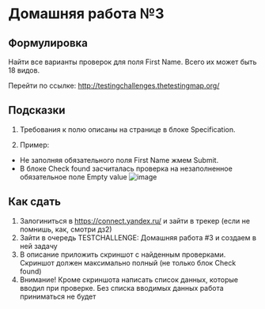# Домашняя работа №3

## Формулировка
Найти все варианты проверок для поля First Name. Всего их может быть 18 видов.

Перейти по ссылке: http://testingchallenges.thetestingmap.org/

## Подсказки
1. Требования к полю описаны на странице в блоке Specification.

2. Пример:
- Не заполняя обязательного поля First Name жмем Submit.
- В блоке Check found засчиталась проверка на незаполненное обязательное поле Empty value
![image](https://user-images.githubusercontent.com/1654243/37397546-b8e38d90-279d-11e8-83c9-a30fca5e5f2a.png)

## Как сдать
1. Залогиниться в  https://connect.yandex.ru/ и зайти в трекер (если не помнишь, как, смотри дз2)
2. Зайти в очередь TESTCHALLENGE: Домашняя работа #3 и создаем в ней задачу
3. В описание приложить скриншот с найденным проверками. Скриншот должен максимально полный (не только блок Check found)
4. Внимание! Кроме скриншота написать список данных, которые вводил при проверке. Без списка вводимых данных работа приниматься не будет
